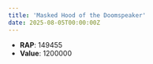 ```yaml
---
title: 'Masked Hood of the Doomspeaker'
date: 2025-08-05T00:00:00Z
---
```

- **RAP**: 149455
- **Value**: 1200000
